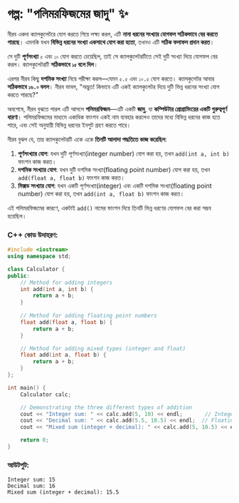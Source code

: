 # গল্প: "পলিমরফিজমের জাদু" ✨

নীরব একদা ক্যালকুলেটরে যোগ করতে গিয়ে লক্ষ্য করল, এটি **নানা ধরনের সংখ্যার যোগফল সঠিকভাবে বের করতে পারছে**। এমনকি যখন **বিভিন্ন ধরনের সংখ্যা একসাথে যোগ করা হতো**, তখনও এটি **সঠিক ফলাফল প্রদান করত**।

সে দুটি **পূর্ণসংখ্যা** `৫` এবং `১০` যোগ করতে চেয়েছিল, তাই সে ক্যালকুলেটরটিতে সেই দুটি সংখ্যা দিয়ে যোগফল বের করল। ক্যালকুলেটরটি **সঠিকভাবে `১৫` বলে দিল**।  

এরপর নীরব কিছু **দশমিক সংখ্যা** নিয়ে পরীক্ষা করল—যেমন `৫.৫` এবং `১০.৫` যোগ করতে। ক্যালকুলেটর আবার **সঠিকভাবে `১৬.০` বলল**। নীরব ভাবল, "অদ্ভুত! কিভাবে এটি একই ক্যালকুলেটর দিয়ে দুটি ভিন্ন ধরনের সংখ্যা যোগ করতে পারছে?"

অবশেষে, নীরব বুঝতে পারল এটি আসলে **পলিমরফিজম**—এটি একটি **জাদু**, যা **কম্পিউটার প্রোগ্রামিংয়ের একটি গুরুত্বপূর্ণ ধারণা**। পলিমরফিজমের মাধ্যমে একাধিক ফাংশন একই নাম ব্যবহার করলেও তাদের মধ্যে বিভিন্ন ধরনের কাজ হতে পারে, এবং সেই অনুযায়ী বিভিন্ন ধরনের ইনপুট গ্রহণ করতে পারে।

নীরব বুঝল যে, তার ক্যালকুলেটরটি একে একে **তিনটি আলাদা পদ্ধতিতে কাজ করেছিল**:

1. **পূর্ণসংখ্যার যোগ**: যখন দুটি পূর্ণসংখ্যা(integer number) যোগ করা হয়, তখন `add(int a, int b)` ফাংশন কাজ করত।
2. **দশমিক সংখ্যার যোগ**: যখন দুটি দশমিক সংখ্যা(floating point number) যোগ করা হয়, তখন `add(float a, float b)` ফাংশন কাজ করত।
3. **মিক্সড সংখ্যার যোগ**: যখন একটি পূর্ণসংখ্যা(integer) এবং একটি দশমিক সংখ্যা(floating point number) যোগ করা হয়, তখন `add(int a, float b)` ফাংশন কাজ করত।

এই পলিমরফিজমের কারণে, একটাই `add()` নামের ফাংশন দিয়ে তিনটি ভিন্ন ধরণের যোগফল বের করা সম্ভব হয়েছিল।

### C++ কোড উদাহরণ:

```cpp
#include <iostream>
using namespace std;

class Calculator {
public:
    // Method for adding integers
    int add(int a, int b) {
        return a + b;
    }
    
    // Method for adding floating point numbers
    float add(float a, float b) {
        return a + b;
    }

    // Method for adding mixed types (integer and float)
    float add(int a, float b) {
        return a + b;
    }
};

int main() {
    Calculator calc;

    // Demonstrating the three different types of addition
    cout << "Integer sum: " << calc.add(5, 10) << endl;       // Integer addition
    cout << "Decimal sum: " << calc.add(5.5, 10.5) << endl;  // Floating point number addition
    cout << "Mixed sum (integer + decimal): " << calc.add(5, 10.5) << endl; // Mixed addition

    return 0;
}
```
### আউটপুট:

```
Integer sum: 15
Decimal sum: 16
Mixed sum (integer + decimal): 15.5
```